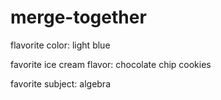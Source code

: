 # merge-together

flavorite color:
light blue

favorite ice cream flavor:
chocolate chip cookies

favorite subject:
algebra
